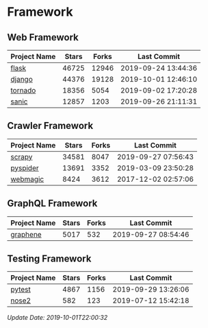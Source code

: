 # Framework

## Web Framework

| Project Name | Stars | Forks | Last Commit |
| ------------ | ----- | ----- | ----------- |
| [flask](https://github.com/pallets/flask) | 46725 | 12946 | 2019-09-24 13:44:36 |
| [django](https://github.com/django/django) | 44376 | 19128 | 2019-10-01 12:46:10 |
| [tornado](https://github.com/tornadoweb/tornado) | 18356 | 5054 | 2019-09-02 17:20:28 |
| [sanic](https://github.com/huge-success/sanic) | 12857 | 1203 | 2019-09-26 21:11:31 |

## Crawler Framework

| Project Name | Stars | Forks | Last Commit |
| ------------ | ----- | ----- | ----------- |
| [scrapy](https://github.com/scrapy/scrapy) | 34581 | 8047 | 2019-09-27 07:56:43 |
| [pyspider](https://github.com/binux/pyspider) | 13691 | 3352 | 2019-03-09 23:50:28 |
| [webmagic](https://github.com/code4craft/webmagic) | 8424 | 3612 | 2017-12-02 02:57:06 |

## GraphQL Framework

| Project Name | Stars | Forks | Last Commit |
| ------------ | ----- | ----- | ----------- |
| [graphene](https://github.com/graphql-python/graphene) | 5017 | 532 | 2019-09-27 08:54:46 |

## Testing Framework

| Project Name | Stars | Forks | Last Commit |
| ------------ | ----- | ----- | ----------- |
| [pytest](https://github.com/pytest-dev/pytest) | 4867 | 1156 | 2019-09-29 13:26:06 |
| [nose2](https://github.com/nose-devs/nose2) | 582 | 123 | 2019-07-12 15:42:18 |

*Update Date: 2019-10-01T22:00:32*